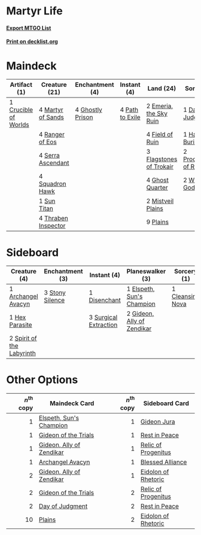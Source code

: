 # Martyr Life

#### [Export MTGO List](../collection/Martyr%20Life/Martyr%20Life.txt)
#### [Print on decklist.org](http://decklist.org/?deckmain=1%09Crucible%20of%20Worlds%0A1%09Day%20of%20Judgment%0A2%09Emeria,%20the%20Sky%20Ruin%0A4%09Field%20of%20Ruin%0A3%09Flagstones%20of%20Trokair%0A4%09Ghost%20Quarter%0A4%09Ghostly%20Prison%0A1%09Hallowed%20Burial%0A4%09Martyr%20of%20Sands%0A2%09Mistveil%20Plains%0A4%09Path%20to%20Exile%0A9%09Plains%0A2%09Proclamation%20of%20Rebirth%0A4%09Ranger%20of%20Eos%0A4%09Serra%20Ascendant%0A4%09Squadron%20Hawk%0A1%09Sun%20Titan%0A4%09Thraben%20Inspector%0A2%09Wrath%20of%20God&deckside=1%09Archangel%20Avacyn%0A1%09Cleansing%20Nova%0A1%09Disenchant%0A1%09Elspeth,%20Sun's%20Champion%0A2%09Gideon,%20Ally%20of%20Zendikar%0A1%09Hex%20Parasite%0A2%09Spirit%20of%20the%20Labyrinth%0A3%09Stony%20Silence%0A3%09Surgical%20Extraction)
# Maindeck

|                                         Artifact (1)                                          |                                        Creature (21)                                         |                                      Enchantment (4)                                      |                                       Instant (4)                                        |                                            Land (24)                                             |                                            Sorcery (6)                                             |
|-----------------------------------------------------------------------------------------------|----------------------------------------------------------------------------------------------|-------------------------------------------------------------------------------------------|------------------------------------------------------------------------------------------|--------------------------------------------------------------------------------------------------|----------------------------------------------------------------------------------------------------|
|1 [Crucible of Worlds](http://gatherer.wizards.com/Pages/Card/Details.aspx?multiverseid=420598)|4 [Martyr of Sands](http://gatherer.wizards.com/Pages/Card/Details.aspx?multiverseid=121263)  |4 [Ghostly Prison](http://gatherer.wizards.com/Pages/Card/Details.aspx?multiverseid=423432)|4 [Path to Exile](http://gatherer.wizards.com/Pages/Card/Details.aspx?multiverseid=370408)|2 [Emeria, the Sky Ruin](http://gatherer.wizards.com/Pages/Card/Details.aspx?multiverseid=389503) |1 [Day of Judgment](http://gatherer.wizards.com/Pages/Card/Details.aspx?multiverseid=439344)        |
|                                                                                               |4 [Ranger of Eos](http://gatherer.wizards.com/Pages/Card/Details.aspx?multiverseid=425844)    |                                                                                           |                                                                                          |4 [Field of Ruin](http://gatherer.wizards.com/Pages/Card/Details.aspx?multiverseid=435415)        |1 [Hallowed Burial](http://gatherer.wizards.com/Pages/Card/Details.aspx?multiverseid=416848)        |
|                                                                                               |4 [Serra Ascendant](http://gatherer.wizards.com/Pages/Card/Details.aspx?multiverseid=438597)  |                                                                                           |                                                                                          |3 [Flagstones of Trokair](http://gatherer.wizards.com/Pages/Card/Details.aspx?multiverseid=116733)|2 [Proclamation of Rebirth](http://gatherer.wizards.com/Pages/Card/Details.aspx?multiverseid=107341)|
|                                                                                               |4 [Squadron Hawk](http://gatherer.wizards.com/Pages/Card/Details.aspx?multiverseid=413573)    |                                                                                           |                                                                                          |4 [Ghost Quarter](http://gatherer.wizards.com/Pages/Card/Details.aspx?multiverseid=430470)        |2 [Wrath of God](http://gatherer.wizards.com/Pages/Card/Details.aspx?multiverseid=4408)             |
|                                                                                               |1 [Sun Titan](http://gatherer.wizards.com/Pages/Card/Details.aspx?multiverseid=373379)        |                                                                                           |                                                                                          |2 [Mistveil Plains](http://gatherer.wizards.com/Pages/Card/Details.aspx?multiverseid=142014)      |                                                                                                    |
|                                                                                               |4 [Thraben Inspector](http://gatherer.wizards.com/Pages/Card/Details.aspx?multiverseid=409784)|                                                                                           |                                                                                          |9 [Plains](http://gatherer.wizards.com/Pages/Card/Details.aspx?multiverseid=439601)               |                                                                                                    |


# Sideboard

|                                            Creature (4)                                            |                                     Enchantment (3)                                      |                                          Instant (4)                                           |                                          Planeswalker (3)                                           |                                        Sorcery (1)                                        |
|----------------------------------------------------------------------------------------------------|------------------------------------------------------------------------------------------|------------------------------------------------------------------------------------------------|-----------------------------------------------------------------------------------------------------|-------------------------------------------------------------------------------------------|
|1 [Archangel Avacyn](http://gatherer.wizards.com/Pages/Card/Details.aspx?multiverseid=439314)       |3 [Stony Silence](http://gatherer.wizards.com/Pages/Card/Details.aspx?multiverseid=425850)|1 [Disenchant](http://gatherer.wizards.com/Pages/Card/Details.aspx?multiverseid=201162)         |1 [Elspeth, Sun's Champion](http://gatherer.wizards.com/Pages/Card/Details.aspx?multiverseid=394361) |1 [Cleansing Nova](http://gatherer.wizards.com/Pages/Card/Details.aspx?multiverseid=447145)|
|1 [Hex Parasite](http://gatherer.wizards.com/Pages/Card/Details.aspx?multiverseid=218008)           |                                                                                          |3 [Surgical Extraction](http://gatherer.wizards.com/Pages/Card/Details.aspx?multiverseid=397706)|2 [Gideon, Ally of Zendikar](http://gatherer.wizards.com/Pages/Card/Details.aspx?multiverseid=401897)|                                                                                           |
|2 [Spirit of the Labyrinth](http://gatherer.wizards.com/Pages/Card/Details.aspx?multiverseid=378399)|                                                                                          |                                                                                                |                                                                                                     |                                                                                           |


# Other Options

|*n*<sup>th</sup> copy|                                           Maindeck Card                                           |*n*<sup>th</sup> copy|                                        Sideboard Card                                        |
|--------------------:|---------------------------------------------------------------------------------------------------|--------------------:|----------------------------------------------------------------------------------------------|
|                    1|[Elspeth, Sun's Champion](http://gatherer.wizards.com/Pages/Card/Details.aspx?multiverseid=394361) |                    1|[Gideon Jura](http://gatherer.wizards.com/Pages/Card/Details.aspx?multiverseid=430549)        |
|                    1|[Gideon of the Trials](http://gatherer.wizards.com/Pages/Card/Details.aspx?multiverseid=426716)    |                    1|[Rest in Peace](http://gatherer.wizards.com/Pages/Card/Details.aspx?multiverseid=442021)      |
|                    1|[Gideon, Ally of Zendikar](http://gatherer.wizards.com/Pages/Card/Details.aspx?multiverseid=401897)|                    1|[Relic of Progenitus](http://gatherer.wizards.com/Pages/Card/Details.aspx?multiverseid=205326)|
|                    1|[Archangel Avacyn](http://gatherer.wizards.com/Pages/Card/Details.aspx?multiverseid=439314)        |                    1|[Blessed Alliance](http://gatherer.wizards.com/Pages/Card/Details.aspx?multiverseid=414302)   |
|                    2|[Gideon, Ally of Zendikar](http://gatherer.wizards.com/Pages/Card/Details.aspx?multiverseid=401897)|                    1|[Eidolon of Rhetoric](http://gatherer.wizards.com/Pages/Card/Details.aspx?multiverseid=380409)|
|                    2|[Gideon of the Trials](http://gatherer.wizards.com/Pages/Card/Details.aspx?multiverseid=426716)    |                    2|[Relic of Progenitus](http://gatherer.wizards.com/Pages/Card/Details.aspx?multiverseid=205326)|
|                    2|[Day of Judgment](http://gatherer.wizards.com/Pages/Card/Details.aspx?multiverseid=439344)         |                    2|[Rest in Peace](http://gatherer.wizards.com/Pages/Card/Details.aspx?multiverseid=442021)      |
|                   10|[Plains](http://gatherer.wizards.com/Pages/Card/Details.aspx?multiverseid=439601)                  |                    2|[Eidolon of Rhetoric](http://gatherer.wizards.com/Pages/Card/Details.aspx?multiverseid=380409)|

